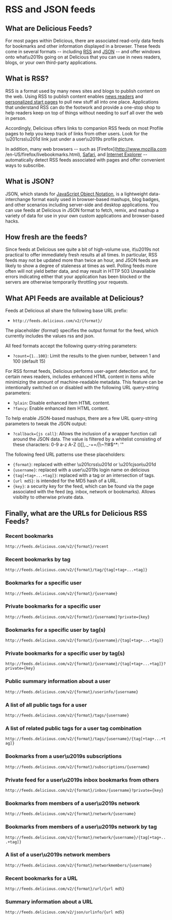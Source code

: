 # RSS and JSON feeds

## What are Delicious Feeds?

For most pages within Delicious, there are associated read-only data feeds for bookmarks and other information displayed in a browser. These feeds come in several formats -- including [RSS](http://en.wikipedia.org/wiki/RSS_(protocol)) and [JSON](http://json.org) -- and offer windows onto what\u2019s going on at Delicious that you can use in news readers, blogs, or your own third-party applications.

## What is RSS?

RSS is a format used by many news sites and blogs to publish content on the web. Using RSS to publish content enables [news readers](http://www.opencommunity.co.uk/vienna2.php) and [personalized start pages](http://my.yahoo.com) to pull new stuff all into one place. Applications that understand RSS can do the footwork and provide a one-stop shop to help readers keep on top of things without needing to surf all over the web in person. 

Accordingly, Delicious offers links to companion RSS feeds on most Profile pages to help you keep track of links from other users. Look for the \u201crss\u201d link just under a user\u2019s profile picture. 

In addition, many web browsers -- such as [Firefox](http://www.mozilla.com /en-US/firefox/livebookmarks.html), [Safari](http://www.apple.com/safari/features.html), and [Internet Explorer](http://windows.microsoft.com/en-NZ/windows-vista/Using-feeds-RSS) -- automatically detect RSS feeds associated with pages and offer convenient ways to subscribe.

## What is JSON?

JSON, which stands for [JavaScript Object Notation](http://json.org), is a lightweight data-interchange format easily used in browser-based mashups, blog badges, and other scenarios including server-side and desktop applications. You can use feeds at Delicious in JSON format to fetch, remix, and mashup a variety of data for use in your own custom applications and browser-based hacks.

## How fresh are the feeds?

Since feeds at Delicious see quite a bit of high-volume use, it\u2019s not practical to offer immediately fresh results at all times. In particular, RSS feeds may not be updated more than twice an hour, and JSON feeds are likely to show a degree of staleness at times as well. Polling feeds more often will not yield better data, and may result in HTTP 503 Unavailable errors indicating either that your application has been blocked or the servers are otherwise temporarily throttling your requests.

## What API Feeds are available at Delicious?

Feeds at Delicious all share the following base URL prefix:

  - `http://feeds.delicious.com/v2/{format}/`

The placeholder {format} specifies the output format for the feed, which
currently includes the values rss and json.

All feed formats accept the following query-string parameters:

  - `?count={1..100}`: Limit the results to the given number, between 1 and 100 (default 15)

For RSS format feeds, Delicious performs user-agent detection and, for certain
news readers, includes enhanced HTML content in items while minimizing the
amount of machine-readable metadata. This feature can be intentionally
switched on or disabled with the following URL query-string parameters:

  - `?plain`: Disable enhanced item HTML content.
  - `?fancy`: Enable enhanced item HTML content.

To help enable JSON-based mashups, there are a few URL query-string parameters
to tweak the JSON output:

  - `?callback={js call}`: Allows the inclusion of a wrapper function call around the JSON data. The value is filtered by a whitelist consisting of these characters: 0-9 a-z A-Z ()[],._-+=/|\\~?!#$^*: '\"

The following feed URL patterns use these placeholders:

  - `{format}`: replaced with either \u201crss\u201d or \u201cjson\u201d
  - `{username}`: replaced with a user\u2019s login name on delicious
  - `{tag[+tag+...+tag]}`: replaced with a tag or an intersection of tags.
  - `{url md5}`: is intended for the MD5 hash of a URL.
  - `{key}`: a security key for the feed, which can be found via the page associated with the feed (eg. inbox, network or bookmarks). Allows visibilty to otherwise private data.

## Finally, what are the URLs for Delicious RSS Feeds?

### Recent bookmarks

`http://feeds.delicious.com/v2/{format}/recent`

### Recent bookmarks by tag

`http://feeds.delicious.com/v2/{format}/tag/{tag[+tag+...+tag]}`

### Bookmarks for a specific user

`http://feeds.delicious.com/v2/{format}/{username}`

### Private bookmarks for a specific user

`http://feeds.delicious.com/v2/{format}/{username}?private={key}`

### Bookmarks for a specific user by tag(s)

`http://feeds.delicious.com/v2/{format}/{username}/{tag[+tag+...+tag]}`

### Private bookmarks for a specific user by tag(s)

`http://feeds.delicious.com/v2/{format}/{username}/{tag[+tag+...+tag]}?private={key}`

### Public summary information about a user

`http://feeds.delicious.com/v2/{format}/userinfo/{username}`

### A list of all public tags for a user

`http://feeds.delicious.com/v2/{format}/tags/{username}`

### A list of related public tags for a user tag combination

`http://feeds.delicious.com/v2/{format}/tags/{username}/{tag[+tag+...+tag]}`

### Bookmarks from a user\u2019s subscriptions

`http://feeds.delicious.com/v2/{format}/subscriptions/{username}`

### Private feed for a user\u2019s inbox bookmarks from others

`http://feeds.delicious.com/v2/{format}/inbox/{username}?private={key}`

### Bookmarks from members of a user\u2019s network

`http://feeds.delicious.com/v2/{format}/network/{username}`

### Bookmarks from members of a user\u2019s network by tag

`http://feeds.delicious.com/v2/{format}/network/{username}/{tag[+tag+...+tag]}`

### A list of a user\u2019s network members

`http://feeds.delicious.com/v2/{format}/networkmembers/{username}`

### Recent bookmarks for a URL

`http://feeds.delicious.com/v2/{format}/url/{url md5}`

### Summary information about a URL

`http://feeds.delicious.com/v2/json/urlinfo/{url md5}`
